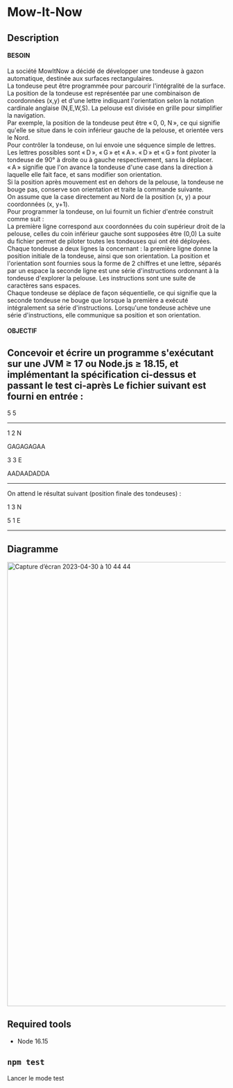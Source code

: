 # Mow-It-Now

## Description
#### BESOIN
La société MowItNow a décidé de développer une tondeuse à gazon automatique, destinée aux surfaces rectangulaires.<br />
La tondeuse peut être programmée pour parcourir l'intégralité de la surface. La position de la tondeuse est représentée par une combinaison de coordonnées (x,y) et d'une lettre indiquant l'orientation selon la notation cardinale anglaise (N,E,W,S). La pelouse est divisée en grille pour simplifier la navigation.<br />
Par exemple, la position de la tondeuse peut être « 0, 0, N », ce qui signifie qu'elle se situe dans le coin inférieur gauche de la pelouse, et orientée vers le Nord.<br />
Pour contrôler la tondeuse, on lui envoie une séquence simple de lettres. Les lettres possibles sont « D », « G » et « A ». « D » et « G » font pivoter la tondeuse de 90° à droite ou à gauche respectivement, sans la déplacer. « A » signifie que l'on avance la tondeuse d'une case dans la direction à laquelle elle fait face, et sans modifier son orientation.<br />
Si la position après mouvement est en dehors de la pelouse, la tondeuse ne bouge pas, conserve son orientation et traite la commande suivante.<br />
On assume que la case directement au Nord de la position (x, y) a pour coordonnées (x, y+1).<br />
Pour programmer la tondeuse, on lui fournit un fichier d'entrée construit comme suit :<br />
La première ligne correspond aux coordonnées du coin supérieur droit de la pelouse, celles du coin inférieur gauche sont supposées être (0,0)
La suite du fichier permet de piloter toutes les tondeuses qui ont été déployées.<br />
Chaque tondeuse a deux lignes la concernant :
la première ligne donne la position initiale de la tondeuse, ainsi que son orientation. La position et l'orientation sont fournies sous la forme de 2 chiffres et une lettre, séparés par un espace
la seconde ligne est une série d'instructions ordonnant à la tondeuse d'explorer la pelouse. Les instructions sont une suite de caractères sans espaces.<br />
Chaque tondeuse se déplace de façon séquentielle, ce qui signifie que la seconde tondeuse ne bouge que lorsque la première a exécuté intégralement sa série d'instructions.
Lorsqu'une tondeuse achève une série d'instructions, elle communique sa position et son orientation.

#### OBJECTIF

Concevoir et écrire un programme s'exécutant sur une JVM ≥ 17 ou Node.js ≥ 18.15, et implémentant la spécification ci-dessus et passant le test ci-après
Le fichier suivant est fourni en entrée :
---------
5 5

--------
1 2 N

GAGAGAGAA

3 3 E

AADAADADDA

--------
On attend le résultat suivant (position finale des tondeuses) :

1 3 N

5 1 E

------

## Diagramme
<img width="1021" alt="Capture d’écran 2023-04-30 à 10 44 44" src="https://user-images.githubusercontent.com/47606138/235344152-c5ece760-3c41-4438-b6cc-d17362d89f7d.png">

## Required tools

- Node 16.15

## `npm test`
Lancer le mode test
